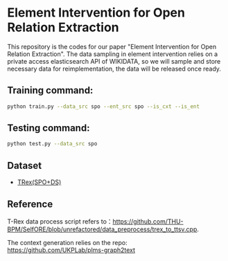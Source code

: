 # Element Intervention for Open Relation Extraction

This repository is the codes for our paper "Element Intervention for Open Relation Extraction".
The data sampling in element intervention relies on a private access elasticsearch API of WIKIDATA, so we will sample and store necessary data for reimplementation, the data will be released once ready.

## Training command:
```bash
python train.py --data_src spo --ent_src spo --is_cxt --is_ent
```

## Testing command:
```bash
python test.py --data_src spo 
```
## Dataset
* [TRex(SPO+DS)](https://hadyelsahar.github.io/t-rex/)

## Reference
T-Rex data process script refers to：<https://github.com/THU-BPM/SelfORE/blob/unrefactored/data_preprocess/trex_to_ttsv.cpp>.

The context generation relies on the repo: <https://github.com/UKPLab/plms-graph2text>
